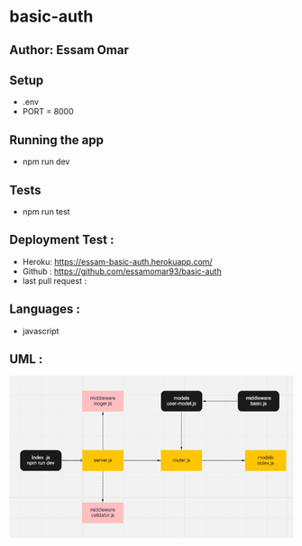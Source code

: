 # basic-auth
## Author: Essam Omar

## Setup
- .env
- PORT = 8000

## Running the app
- npm run dev

## Tests
- npm run test

## Deployment Test :
- Heroku: https://essam-basic-auth.herokuapp.com/
- Github : https://github.com/essamomar93/basic-auth
- last pull request : 

## Languages :
- javascript

## UML :
![basic-auth](basic-auth.png)